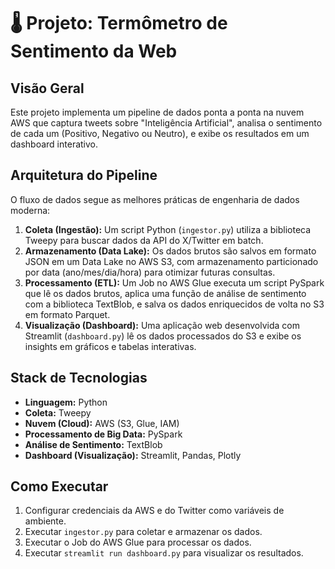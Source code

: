 # 🌡️ Projeto: Termômetro de Sentimento da Web

## Visão Geral
Este projeto implementa um pipeline de dados ponta a ponta na nuvem AWS que captura tweets sobre "Inteligência Artificial", analisa o sentimento de cada um (Positivo, Negativo ou Neutro), e exibe os resultados em um dashboard interativo.

## Arquitetura do Pipeline
O fluxo de dados segue as melhores práticas de engenharia de dados moderna:

1.  **Coleta (Ingestão):** Um script Python (`ingestor.py`) utiliza a biblioteca Tweepy para buscar dados da API do X/Twitter em batch.
2.  **Armazenamento (Data Lake):** Os dados brutos são salvos em formato JSON em um Data Lake no AWS S3, com armazenamento particionado por data (ano/mes/dia/hora) para otimizar futuras consultas.
3.  **Processamento (ETL):** Um Job no AWS Glue executa um script PySpark que lê os dados brutos, aplica uma função de análise de sentimento com a biblioteca TextBlob, e salva os dados enriquecidos de volta no S3 em formato Parquet.
4.  **Visualização (Dashboard):** Uma aplicação web desenvolvida com Streamlit (`dashboard.py`) lê os dados processados do S3 e exibe os insights em gráficos e tabelas interativas.

## Stack de Tecnologias
* **Linguagem:** Python
* **Coleta:** Tweepy
* **Nuvem (Cloud):** AWS (S3, Glue, IAM)
* **Processamento de Big Data:** PySpark
* **Análise de Sentimento:** TextBlob
* **Dashboard (Visualização):** Streamlit, Pandas, Plotly

## Como Executar
1.  Configurar credenciais da AWS e do Twitter como variáveis de ambiente.
2.  Executar `ingestor.py` para coletar e armazenar os dados.
3.  Executar o Job do AWS Glue para processar os dados.
4.  Executar `streamlit run dashboard.py` para visualizar os resultados.
